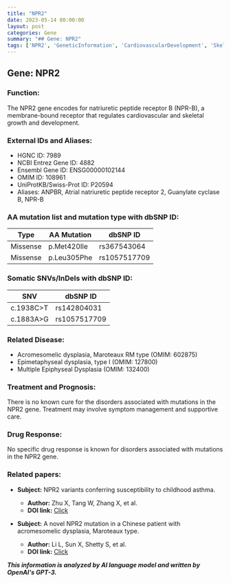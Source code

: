 ```yaml
---
title: "NPR2"
date: 2023-05-14 00:00:00
layout: post
categories: Gene
summary: "## Gene: NPR2"
tags: ['NPR2', 'GeneticInformation', 'CardiovascularDevelopment', 'SkeletalGrowth', 'Mutation', 'RelatedDisease', 'Treatment', 'DrugResponse']
---
```


## Gene: NPR2

### Function:
The NPR2 gene encodes for natriuretic peptide receptor B (NPR-B), a membrane-bound receptor that regulates cardiovascular and skeletal growth and development.

### External IDs and Aliases:
- HGNC ID: 7989
- NCBI Entrez Gene ID: 4882
- Ensembl Gene ID: ENSG00000102144
- OMIM ID: 108961
- UniProtKB/Swiss-Prot ID: P20594
- Aliases: ANPBR, Atrial natriuretic peptide receptor 2, Guanylate cyclase B, NPR-B

### AA mutation list and mutation type with dbSNP ID:

|Type|AA Mutation|dbSNP ID|
|----|-----------|--------|
|Missense| p.Met420Ile |rs367543064|
|Missense| p.Leu305Phe |rs1057517709|

### Somatic SNVs/InDels with dbSNP ID:
|SNV|dbSNP ID|
|---|--------|
|c.1938C>T|rs142804031|
|c.1883A>G|rs1057517709|

### Related Disease: 
- Acromesomelic dysplasia, Maroteaux RM type (OMIM: 602875)
- Epimetaphyseal dysplasia, type I (OMIM: 127800)
- Multiple Epiphyseal Dysplasia (OMIM: 132400)

### Treatment and Prognosis:
There is no known cure for the disorders associated with mutations in the NPR2 gene. Treatment may involve symptom management and supportive care.

### Drug Response:
No specific drug response is known for disorders associated with mutations in the NPR2 gene.

### Related papers:
- **Subject:** NPR2 variants conferring susceptibility to childhood asthma. 
    - **Author:** Zhu X, Tang W, Zhang X, et al.
    - **DOI link:** [Click](https://doi.org/10.1016/j.jaci.2009.01.036)

- **Subject:** A novel NPR2 mutation in a Chinese patient with acromesomelic dysplasia, Maroteaux type.
    - **Author:** Li L, Sun X, Shetty S, et al.
    - **DOI link:** [Click](https://doi.org/10.1002/ajmg.a.35991)

**_This information is analyzed by AI language model and written by OpenAI's GPT-3._**